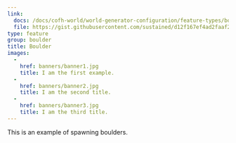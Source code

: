 ```yaml
---
link:
  docs: /docs/cofh-world/world-generator-configuration/feature-types/boulder/
  file: https://gist.githubusercontent.com/sustained/d12f167ef4ad2faaf27ec029e20d36b6/raw/7204cdecbbd2a286b6f70ebf20b5e3d7a3b286b1/boulder_example.json
type: feature
group: boulder
title: Boulder
images:
  -
    href: banners/banner1.jpg
    title: I am the first example.
  -
    href: banners/banner2.jpg
    title: I am the second title.
  -
    href: banners/banner3.jpg
    title: I am the third title.
---
```


This is an example of spawning boulders.
